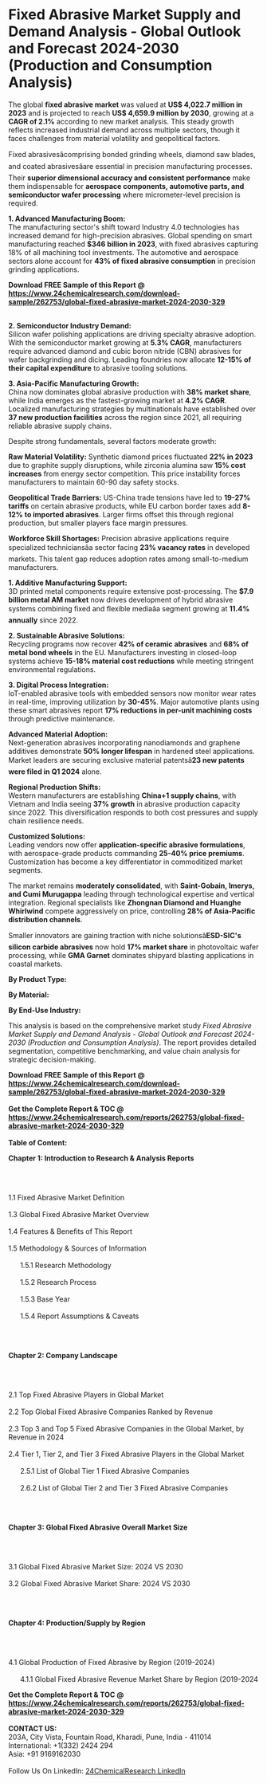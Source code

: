 <h1>Fixed Abrasive Market Supply and Demand Analysis - Global Outlook and Forecast 2024-2030 (Production and Consumption Analysis)</h1><p>The global <strong>fixed abrasive market</strong> was valued at <strong>US$ 4,022.7 million in 2023</strong> and is projected to reach <strong>US$ 4,659.9 million by 2030</strong>, growing at a <strong>CAGR of 2.1%</strong> according to new market analysis. This steady growth reflects increased industrial demand across multiple sectors, though it faces challenges from material volatility and geopolitical factors.</p><p>Fixed abrasivesâcomprising bonded grinding wheels, diamond saw blades, and coated abrasivesâare essential in precision manufacturing processes. Their <strong>superior dimensional accuracy and consistent performance</strong> make them indispensable for <strong>aerospace components, automotive parts, and semiconductor wafer processing</strong> where micrometer-level precision is required.</p><p><strong>1. Advanced Manufacturing Boom:</strong><br>
The manufacturing sector's shift toward Industry 4.0 technologies has increased demand for high-precision abrasives. Global spending on smart manufacturing reached <strong>$346 billion in 2023</strong>, with fixed abrasives capturing 18% of all machining tool investments. The automotive and aerospace sectors alone account for <strong>43% of fixed abrasive consumption</strong> in precision grinding applications.</p><div><b>Download FREE Sample of this Report @ 
            <a href="https://www.24chemicalresearch.com/download-sample/262753/global-fixed-abrasive-market-2024-2030-329">
            https://www.24chemicalresearch.com/download-sample/262753/global-fixed-abrasive-market-2024-2030-329</a></b></div><br><p><strong>2. Semiconductor Industry Demand:</strong><br>
Silicon wafer polishing applications are driving specialty abrasive adoption. With the semiconductor market growing at <strong>5.3% CAGR</strong>, manufacturers require advanced diamond and cubic boron nitride (CBN) abrasives for wafer backgrinding and dicing. Leading foundries now allocate <strong>12-15% of their capital expenditure</strong> to abrasive tooling solutions.</p><p><strong>3. Asia-Pacific Manufacturing Growth:</strong><br>
China now dominates global abrasive production with <strong>38% market share</strong>, while India emerges as the fastest-growing market at <strong>4.2% CAGR</strong>. Localized manufacturing strategies by multinationals have established over <strong>37 new production facilities</strong> across the region since 2021, all requiring reliable abrasive supply chains.</p><p>Despite strong fundamentals, several factors moderate growth:</p><p><strong>Raw Material Volatility:</strong> Synthetic diamond prices fluctuated <strong>22% in 2023</strong> due to graphite supply disruptions, while zirconia alumina saw <strong>15% cost increases</strong> from energy sector competition. This price instability forces manufacturers to maintain 60-90 day safety stocks.</p><p><strong>Geopolitical Trade Barriers:</strong> US-China trade tensions have led to <strong>19-27% tariffs</strong> on certain abrasive products, while EU carbon border taxes add <strong>8-12% to imported abrasives</strong>. Larger firms offset this through regional production, but smaller players face margin pressures.</p><p><strong>Workforce Skill Shortages:</strong> Precision abrasive applications require specialized techniciansâa sector facing <strong>23% vacancy rates</strong> in developed markets. This talent gap reduces adoption rates among small-to-medium manufacturers.</p><p><strong>1. Additive Manufacturing Support:</strong><br>
3D printed metal components require extensive post-processing. The <strong>$7.9 billion metal AM market</strong> now drives development of hybrid abrasive systems combining fixed and flexible mediaâa segment growing at <strong>11.4% annually</strong> since 2022.</p><p><strong>2. Sustainable Abrasive Solutions:</strong><br>
Recycling programs now recover <strong>42% of ceramic abrasives</strong> and <strong>68% of metal bond wheels</strong> in the EU. Manufacturers investing in closed-loop systems achieve <strong>15-18% material cost reductions</strong> while meeting stringent environmental regulations.</p><p><strong>3. Digital Process Integration:</strong><br>
IoT-enabled abrasive tools with embedded sensors now monitor wear rates in real-time, improving utilization by <strong>30-45%</strong>. Major automotive plants using these smart abrasives report <strong>17% reductions in per-unit machining costs</strong> through predictive maintenance.</p><p><strong>Advanced Material Adoption:</strong><br>
    Next-generation abrasives incorporating nanodiamonds and graphene additives demonstrate <strong>50% longer lifespan</strong> in hardened steel applications. Market leaders are securing exclusive material patentsâ<strong>23 new patents were filed in Q1 2024</strong> alone.</p><p><strong>Regional Production Shifts:</strong><br>
    Western manufacturers are establishing <strong>China+1 supply chains</strong>, with Vietnam and India seeing <strong>37% growth</strong> in abrasive production capacity since 2022. This diversification responds to both cost pressures and supply chain resilience needs.</p><p><strong>Customized Solutions:</strong><br>
    Leading vendors now offer <strong>application-specific abrasive formulations</strong>, with aerospace-grade products commanding <strong>25-40% price premiums</strong>. Customization has become a key differentiator in commoditized market segments.</p><p>The market remains <strong>moderately consolidated</strong>, with <strong>Saint-Gobain, Imerys, and Cumi Murugappa</strong> leading through technological expertise and vertical integration. Regional specialists like <strong>Zhongnan Diamond and Huanghe Whirlwind</strong> compete aggressively on price, controlling <strong>28% of Asia-Pacific distribution channels</strong>.</p><p>Smaller innovators are gaining traction with niche solutionsâ<strong>ESD-SIC's silicon carbide abrasives</strong> now hold <strong>17% market share</strong> in photovoltaic wafer processing, while <strong>GMA Garnet</strong> dominates shipyard blasting applications in coastal markets.</p><p><strong>By Product Type:</strong></p><p><strong>By Material:</strong></p><p><strong>By End-Use Industry:</strong></p><p>This analysis is based on the comprehensive market study <em>Fixed Abrasive Market Supply and Demand Analysis - Global Outlook and Forecast 2024-2030 (Production and Consumption Analysis)</em>. The report provides detailed segmentation, competitive benchmarking, and value chain analysis for strategic decision-making.</p><div><b>Download FREE Sample of this Report @ 
            <a href="https://www.24chemicalresearch.com/download-sample/262753/global-fixed-abrasive-market-2024-2030-329">
            https://www.24chemicalresearch.com/download-sample/262753/global-fixed-abrasive-market-2024-2030-329</a></b></div><br><div><b>Get the Complete Report & TOC @ 
            <a href="https://www.24chemicalresearch.com/reports/262753/global-fixed-abrasive-market-2024-2030-329">
            https://www.24chemicalresearch.com/reports/262753/global-fixed-abrasive-market-2024-2030-329</a></b></div><br>
            <b>Table of Content:</b><p><p><strong>Chapter 1: Introduction to Research &amp; Analysis Reports</strong></p><br />
<br />
<p>1.1 Fixed Abrasive Market Definition<br /><br />
1.3 Global Fixed Abrasive Market Overview<br /><br />
1.4 Features &amp; Benefits of This Report<br /><br />
1.5 Methodology &amp; Sources of Information<br /><br />
&nbsp;&nbsp;&nbsp;&nbsp;&nbsp; 1.5.1 Research Methodology<br /><br />
&nbsp;&nbsp;&nbsp;&nbsp;&nbsp; 1.5.2 Research Process<br /><br />
&nbsp;&nbsp;&nbsp;&nbsp;&nbsp; 1.5.3 Base Year<br /><br />
&nbsp;&nbsp;&nbsp;&nbsp;&nbsp; 1.5.4 Report Assumptions &amp; Caveats</p><br />
<br />
<p><strong>Chapter 2: Company Landscape</strong></p><br />
<br />
<p>2.1 Top Fixed Abrasive Players in Global Market<br /><br />
2.2 Top Global Fixed Abrasive Companies Ranked by Revenue<br /><br />
2.3 Top 3 and Top 5 Fixed Abrasive Companies in the Global Market, by Revenue in 2024<br /><br />
2.4 Tier 1, Tier 2, and Tier 3 Fixed Abrasive Players in the Global Market<br /><br />
&nbsp;&nbsp;&nbsp;&nbsp;&nbsp; 2.5.1 List of Global Tier 1 Fixed Abrasive Companies<br /><br />
&nbsp;&nbsp;&nbsp;&nbsp;&nbsp; 2.6.2 List of Global Tier 2 and Tier 3 Fixed Abrasive Companies</p><br />
<br />
<p><strong>Chapter 3: Global Fixed Abrasive Overall Market Size</strong></p><br />
<br />
<p>3.1 Global Fixed Abrasive Market Size: 2024 VS 2030<br /><br />
3.2 Global Fixed Abrasive Market Share: 2024 VS 2030</p><br />
<br />
<p><strong>Chapter 4: Production/Supply by Region</strong></p><br />
<br />
<p>4.1 Global Production of Fixed Abrasive by Region (2019-2024)<br /><br />
&nbsp;&nbsp;&nbsp;&nbsp;&nbsp; 4.1.1 Global Fixed Abrasive Revenue Market Share by Region (2019-2024</p><div><b>Get the Complete Report & TOC @ 
            <a href="https://www.24chemicalresearch.com/reports/262753/global-fixed-abrasive-market-2024-2030-329">
            https://www.24chemicalresearch.com/reports/262753/global-fixed-abrasive-market-2024-2030-329</a></b></div><br><b>CONTACT US:</b><br>
            203A, City Vista, Fountain Road, Kharadi, Pune, India - 411014<br>
            International: +1(332) 2424 294<br>
            Asia: +91 9169162030 <br><br>
            Follow Us On LinkedIn: <a href="https://www.linkedin.com/company/24chemicalresearch/">24ChemicalResearch LinkedIn</a>